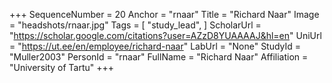 +++
SequenceNumber = 20
Anchor = "rnaar"
Title = "Richard Naar"
Image = "headshots/rnaar.jpg"
Tags = [ "study_lead", ]
ScholarUrl = "https://scholar.google.com/citations?user=AZzD8YUAAAAJ&hl=en"
UniUrl = "https://ut.ee/en/employee/richard-naar"
LabUrl = "None"
StudyId = "Muller2003"
PersonId = "rnaar"
FullName = "Richard Naar"
Affiliation = "University of Tartu"
+++